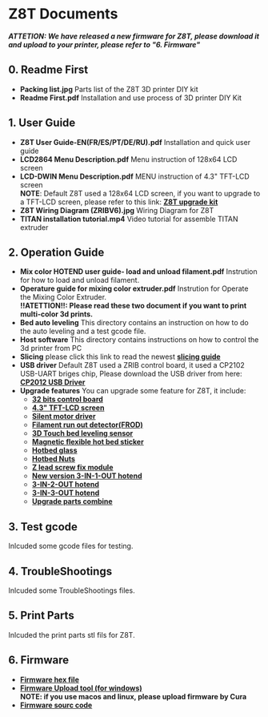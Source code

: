 # Z8T Documents
***ATTETION: We have released a new firmware for Z8T, please download it and upload to your printer, please refer to "6. Firmware"***     
## 0. Readme First
- **Packing list.jpg** Parts list of the Z8T 3D printer DIY kit    
- **Readme First.pdf** Installation and use process of 3D printer DIY Kit  
## 1. User Guide
- **Z8T User Guide-EN(FR/ES/PT/DE/RU).pdf**  Installation and quick user guide  
- **LCD2864 Menu Description.pdf** Menu instruction of 128x64 LCD screen    
- **LCD-DWIN Menu Description.pdf** MENU instruction of 4.3" TFT-LCD screen   
**NOTE**: Default Z8T used a 128x64 LCD screen, if you want to upgrade to a TFT-LCD screen, please refer to this link: [**Z8T upgrade kit**](https://www.aliexpress.com/item/1005002019863241.html)   
- **Z8T Wiring Diagram (ZRIBV6).jpg**  Wiring Diagram for Z8T  
- **TITAN installation tutorial.mp4**  Video tutorial for assemble TITAN extruder  
## 2. Operation Guide 
- **Mix color HOTEND user guide- load and unload filament.pdf** Instrution for how to load and unload filament.  
- **Operature guide for mixing color extruder.pdf**  Instrution for Operate the Mixing Color Extruder.   
**!!ATETTION!!: Please read these two document if you want to print multi-color 3d prints.**  
- **Bed auto leveling** This directory contains an instruction on how to do the auto leveling and a test gcode file.    
- **Host software** This directory contains instructions on how to control the 3d printer from PC  
- **Slicing** please click this link to read the newest [**slicing guide**](https://github.com/ZONESTAR3D/Slicing-Guide)  
- **USB driver** Default Z8T used a ZRIB control board, it used a CP2102 USB-UART briges chip, Please download the USB driver from here:
[**CP2012 USB Driver**](https://www.silabs.com/interface/usb-bridges/classic/device.cp2102)   
- **Upgrade features** You can upgrade some feature for Z8T, it include:
  - [**32 bits control board**](https://www.aliexpress.com/item/1005001300737027.html)    
  - [**4.3" TFT-LCD screen**](https://www.aliexpress.com/item/1005002378065646.html) 
  - [**Silent motor driver**](https://www.aliexpress.com/item/4000596369015.html)
  - [**Filament run out detector(FROD)**](https://www.aliexpress.com/item/4001309957376.html)
  - [**3D Touch bed leveling sensor**](https://www.aliexpress.com/item/1005001464420529.html)
  - [**Magnetic flexible hot bed sticker**](https://www.aliexpress.com/item/4000793898821.html)  
  - [**Hotbed glass**](https://www.aliexpress.com/item/4001317243160.html)  
  - [**Hotbed Nuts**](https://www.aliexpress.com/item/4000726717520.html)   
  - [**Z lead screw fix module**](https://www.aliexpress.com/item/1005002401708373.html) 
  - [**New version 3-IN-1-OUT hotend**](https://www.aliexpress.com/item/1005001635908007.html)   
  - [**3-IN-2-OUT hotend**](https://www.aliexpress.com/item/1005001275429959.html)
  - [**3-IN-3-OUT hotend**](https://www.aliexpress.com/item/1005001275429959.html)          
  - [**Upgrade parts combine**](https://www.aliexpress.com/item/1005002019863241.html)  
## 3. Test gcode
Inlcuded some gcode files for testing.  
## 4. TroubleShootings
Inlcuded some TroubleShootings files. 
## 5. Print Parts
Inlcuded the print parts stl fils for Z8T.
## 6. Firmware 
- [**Firmware hex file**](https://github.com/ZONESTAR3D/Firmware/tree/master/Z8/Z8T)  
- [**Firmware Upload tool (for windows)**](https://github.com/ZONESTAR3D/Firmware/tree/master/Firmware%20Upload%20tools%20for%20ZRIB%20and%20ZMIB)   
**NOTE: if you use macos and linux, please upload firmware by Cura**   
- [**Firmware sourc code**](https://github.com/ZONESTAR3D/source-code-for-3d-printer)

   